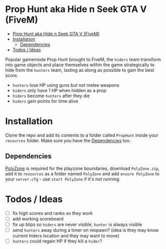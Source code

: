 

# Prop Hunt aka Hide n Seek GTA V (FiveM)
- [Prop Hunt aka Hide n Seek GTA V (FiveM)](#prop-hunt-aka-hide-n-seek-gta-v-fivem)
- [Installation](#installation)
  - [Dependencies](#dependencies)
- [Todos / Ideas](#todos--ideas)

Popular gamemode Prop Hunt brought to FiveM, the `hiders` team transform into
game objects and place themselves within the game strategically to hide from the `hunters` team, lasting as along as possible to gain the best score.

- `hunters` lose HP using guns but not melee weapons
- `hiders` only have 1 HP when hidden as a prop
- `hiders` become `hunters` after they die
- `hiders` gain points for time alive
 

# Installation
Clone the repo and add its contents to a folder called `PropHunt` inside your `resources` folder. Make sure you have the [Dependencies](#dependencies) too.

## Dependencies
[PolyZone](https://github.com/mkafrin/PolyZone/releases) is required for the playzone boundaries, download `PolyZone.zip`, add it to `resources` as a folder named `PolyZone` and add `ensure PolyZone` to your `server.cfg` - use `start PolyZone` if it's not running. 

# Todos / Ideas
- [ ] fix high scores and ranks so they work
- [ ] add working scoreboard
- [ ] fix up blips so `hiders` are never visible, `hunter` is always visible
- [ ] send `hunters` away during a timer on respawn? (idea is they may know current hiders location and they may want to move)
- [ ] `hunters` could regain HP if they kill a `hider`?